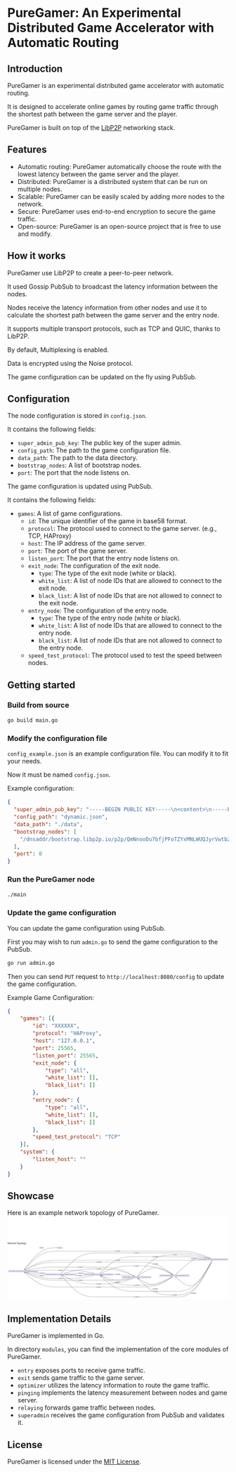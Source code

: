 # PureGamer: An Experimental Distributed Game Accelerator with Automatic Routing

## Introduction
PureGamer is an experimental distributed game accelerator with automatic routing.

It is designed to accelerate online games by routing game traffic through the shortest path between the game server and the player.

PureGamer is built on top of the [LibP2P](https://libp2p.io/) networking stack.

## Features
- Automatic routing: PureGamer automatically choose the route with the lowest latency between the game server and the player.
- Distributed: PureGamer is a distributed system that can be run on multiple nodes.
- Scalable: PureGamer can be easily scaled by adding more nodes to the network.
- Secure: PureGamer uses end-to-end encryption to secure the game traffic.
- Open-source: PureGamer is an open-source project that is free to use and modify.

## How it works
PureGamer use LibP2P to create a peer-to-peer network.

It used Gossip PubSub to broadcast the latency information between the nodes.

Nodes receive the latency information from other nodes and use it to calculate the shortest path between the game server and the entry node.

It supports multiple transport protocols, such as TCP and QUIC, thanks to LibP2P.

By default, Multiplexing is enabled.

Data is encrypted using the Noise protocol.

The game configuration can be updated on the fly using PubSub.

## Configuration
The node configuration is stored in `config.json`.

It contains the following fields:
- `super_admin_pub_key`: The public key of the super admin.
- `config_path`: The path to the game configuration file.
- `data_path`: The path to the data directory.
- `bootstrap_nodes`: A list of bootstrap nodes.
- `port`: The port that the node listens on.

The game configuration is updated using PubSub.

It contains the following fields:
- `games`: A list of game configurations.
  - `id`: The unique identifier of the game in base58 format.
  - `protocol`: The protocol used to connect to the game server. (e.g., TCP, HAProxy)
  - `host`: The IP address of the game server.
  - `port`: The port of the game server.
  - `listen_port`: The port that the entry node listens on.
  - `exit_node`: The configuration of the exit node.
    - `type`: The type of the exit node (white or black).
    - `white_list`: A list of node IDs that are allowed to connect to the exit node.
    - `black_list`: A list of node IDs that are not allowed to connect to the exit node.
  - `entry_node`: The configuration of the entry node.
    - `type`: The type of the entry node (white or black).
    - `white_list`: A list of node IDs that are allowed to connect to the entry node.
    - `black_list`: A list of node IDs that are not allowed to connect to the entry node.
  - `speed_test_protocol`: The protocol used to test the speed between nodes.

## Getting started
### Build from source
```bash
go build main.go
```

### Modify the configuration file
`config_example.json` is an example configuration file. You can modify it to fit your needs.

Now it must be named `config.json`.

Example configuration:
```json
{
  "super_admin_pub_key": "-----BEGIN PUBLIC KEY-----\n<content>\n-----END PUBLIC KEY-----",
  "config_path": "dynamic.json",
  "data_path": "./data",
  "bootstrap_nodes": [
    "/dnsaddr/bootstrap.libp2p.io/p2p/QmNnooDu7bfjPFoTZYxMNLWUQJyrVwtbZg5gBMjTezGAJN"
  ],
  "port": 0
}
```

### Run the PureGamer node
```bash
./main
```

### Update the game configuration
You can update the game configuration using PubSub.

First you may wish to run `admin.go` to send the game configuration to the PubSub.

```bash
go run admin.go
```

Then you can send `PUT` request to `http://localhost:8080/config` to update the game configuration.

Example Game Configuration:
```json
{
	"games": [{
		"id": "XXXXXX",
		"protocol": "HAProxy",
		"host": "127.0.0.1",
		"port": 25565,
		"listen_port": 25565,
		"exit_node": {
			"type": "all",
			"white_list": [],
			"black_list": []
		},
		"entry_node": {
			"type": "all",
			"white_list": [],
			"black_list": []
		},
		"speed_test_protocol": "TCP"
	}],
	"system": {
		"listen_host": ""
	}
}
```

## Showcase
Here is an example network topology of PureGamer.
![Network Topology](./.github/assets/network_example.png)

## Implementation Details
PureGamer is implemented in Go.

In directory `modules`, you can find the implementation of the core modules of PureGamer.

- `entry` exposes ports to receive game traffic.
- `exit` sends game traffic to the game server.
- `optimizer` utilizes the latency information to route the game traffic.
- `pinging` implements the latency measurement between nodes and game server.
- `relaying` forwards game traffic between nodes.
- `superadmin` receives the game configuration from PubSub and validates it.

## License
PureGamer is licensed under the [MIT License](LICENSE).
